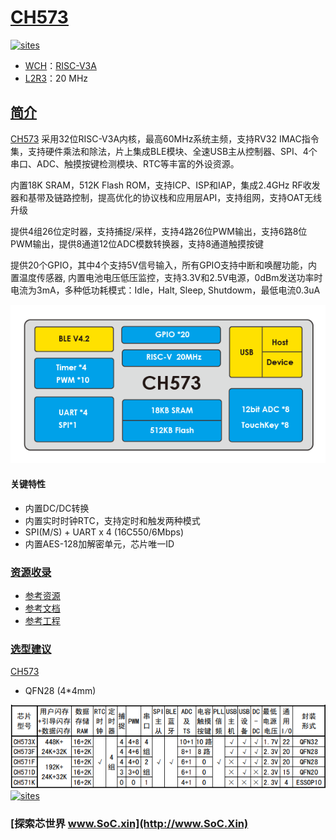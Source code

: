 ﻿# [CH573](https://github.com/SoCXin/CH573)

[![sites](http://182.61.61.133/link/resources/SoC.png)](http://www.SoC.Xin)

* [WCH](http://www.wch.cn/)：[RISC-V3A](https://github.com/SoCXin/RISC-V)
* [L2R3](https://github.com/SoCXin/Level)：20 MHz

## [简介](https://github.com/SoCXin/CH573/wiki)

[CH573](https://github.com/SoCXin/CH573) 采用32位RISC-V3A内核，最高60MHz系统主频，支持RV32 IMAC指令集，支持硬件乘法和除法，片上集成BLE模块、全速USB主从控制器、SPI、4个串口、ADC、触摸按键检测模块、RTC等丰富的外设资源。

内置18K SRAM，512K Flash ROM，支持ICP、ISP和IAP，集成2.4GHz RF收发器和基带及链路控制，提高优化的协议栈和应用层API，支持组网，支持OAT无线升级

提供4组26位定时器，支持捕捉/采样，支持4路26位PWM输出，支持6路8位PWM输出，提供8通道12位ADC模数转换器，支持8通道触摸按键

提供20个GPIO，其中4个支持5V信号输入，所有GPIO支持中断和唤醒功能，内置温度传感器, 内置电池电压低压监控，支持3.3V和2.5V电源，0dBm发送功率时电流为3mA，多种低功耗模式：Idle，Halt, Sleep, Shutdowm，最低电流0.3uA

[![sites](docs/CH573.png)](http://www.wch.cn/products/CH573.html)

#### 关键特性

* 内置DC/DC转换
* 内置实时时钟RTC，支持定时和触发两种模式
* SPI(M/S) + UART x 4 (16C550/6Mbps)
* 内置AES-128加解密单元，芯片唯一ID

### [资源收录](https://github.com/SoCXin)

* [参考资源](src/)
* [参考文档](docs/)
* [参考工程](project/)

### [选型建议](https://github.com/SoCXin)

[CH573](https://github.com/SoCXin/CH573)


* QFN28 (4*4mm)

[![sites](docs/diff.png)](http://www.wch.cn/products/CH573.html)
[![sites](docs/list.png)](http://www.wch.cn/products/CH573.html)

### [探索芯世界 www.SoC.xin](http://www.SoC.Xin)
